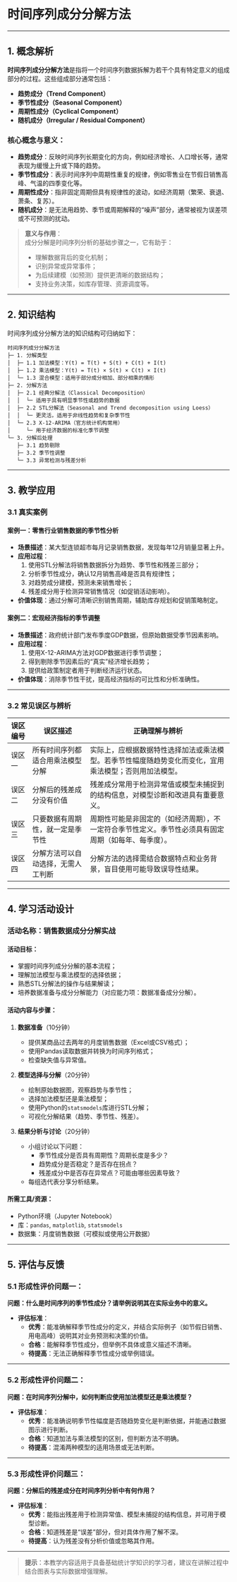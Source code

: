 # 时间序列成分分解方法

---

## 1. 概念解析

**时间序列成分分解方法**是指将一个时间序列数据拆解为若干个具有特定意义的组成部分的过程。这些组成部分通常包括：

- **趋势成分（Trend Component）**
- **季节性成分（Seasonal Component）**
- **周期性成分（Cyclical Component）**
- **随机成分（Irregular / Residual Component）**

### 核心概念与意义：

- **趋势成分**：反映时间序列长期变化的方向，例如经济增长、人口增长等，通常表现为缓慢上升或下降的趋势。
- **季节性成分**：表示时间序列中周期性重复的规律，例如零售业在节假日销售高峰、气温的四季变化等。
- **周期性成分**：指非固定周期但具有规律性的波动，如经济周期（繁荣、衰退、萧条、复苏）。
- **随机成分**：是无法用趋势、季节或周期解释的“噪声”部分，通常被视为误差项或不可预测的扰动。

> **意义与作用**：  
> 成分分解是时间序列分析的基础步骤之一，它有助于：
> - 理解数据背后的变化机制；
> - 识别异常或异常事件；
> - 为后续建模（如预测）提供更清晰的数据结构；
> - 支持业务决策，如库存管理、资源调度等。

---

## 2. 知识结构

时间序列成分分解方法的知识结构可归纳如下：

```
时间序列成分分解方法
├─ 1. 分解类型
│  ├─ 1.1 加法模型：Y(t) = T(t) + S(t) + C(t) + I(t)
│  ├─ 1.2 乘法模型：Y(t) = T(t) × S(t) × C(t) × I(t)
│  └─ 1.3 混合模型：适用于部分成分相加、部分相乘的情形
├─ 2. 分解方法
│  ├─ 2.1 经典分解法（Classical Decomposition）
│  │  └─ 适用于具有明显季节性或趋势的数据
│  ├─ 2.2 STL分解法（Seasonal and Trend decomposition using Loess）
│  │  └─ 更灵活，适用于非线性趋势和复杂季节性
│  └─ 2.3 X-12-ARIMA（官方统计机构常用）
│     └─ 用于经济数据的标准化季节调整
└─ 3. 分解后处理
   ├─ 3.1 趋势剔除
   ├─ 3.2 季节性调整
   └─ 3.3 异常检测与残差分析
```

---

## 3. 教学应用

### 3.1 真实案例

#### 案例一：零售行业销售数据的季节性分析

- **场景描述**：某大型连锁超市每月记录销售数据，发现每年12月销量显著上升。
- **应用过程**：
  1. 使用STL分解法将销售数据拆分为趋势、季节性和残差三部分；
  2. 分析季节性成分，确认12月销售高峰是否具有规律性；
  3. 对趋势成分建模，预测未来销售增长；
  4. 残差成分用于检测异常销售情况（如促销活动影响）。
- **价值体现**：通过分解可清晰识别销售周期，辅助库存规划和促销策略制定。

#### 案例二：宏观经济指标的季节调整

- **场景描述**：政府统计部门发布季度GDP数据，但原始数据受季节因素影响。
- **应用过程**：
  1. 使用X-12-ARIMA方法对GDP数据进行季节调整；
  2. 得到剔除季节因素后的“真实”经济增长趋势；
  3. 提供给政策制定者用于判断经济运行状态。
- **价值体现**：消除季节性干扰，提高经济指标的可比性和分析准确性。

---

### 3.2 常见误区与辨析

| 误区编号 | 误区描述 | 正确理解与辨析 |
|----------|----------|----------------|
| 误区一 | 所有时间序列都适合用乘法模型分解 | 实际上，应根据数据特性选择加法或乘法模型。若季节性幅度随趋势变化而变化，宜用乘法模型；否则用加法模型。 |
| 误区二 | 分解后的残差成分没有价值 | 残差成分常用于检测异常值或模型未捕捉到的结构信息，对模型诊断和改进具有重要意义。 |
| 误区三 | 只要数据有周期性，就一定是季节性 | 周期性可能是非固定的（如经济周期），不一定符合季节性定义。季节性必须具有固定周期（如每年、每季度）。 |
| 误区四 | 分解方法可以自动选择，无需人工判断 | 分解方法的选择需结合数据特点和业务背景，盲目使用可能导致误导性结果。 |

---

## 4. 学习活动设计

### 活动名称：**销售数据成分分解实战**

#### 活动目标：

- 掌握时间序列成分分解的基本流程；
- 理解加法模型与乘法模型的选择依据；
- 熟悉STL分解法的操作与结果解读；
- 培养数据准备与成分分解能力（对应能力项：数据准备成分分解）。

#### 活动内容与步骤：

1. **数据准备**（10分钟）
   - 提供某商品过去两年的月度销售数据（Excel或CSV格式）；
   - 使用Pandas读取数据并转换为时间序列格式；
   - 检查缺失值与异常值。

2. **模型选择与分解**（20分钟）
   - 绘制原始数据图，观察趋势与季节性；
   - 选择加法模型还是乘法模型；
   - 使用Python的`statsmodels`库进行STL分解；
   - 可视化分解结果（趋势、季节性、残差）。

3. **结果分析与讨论**（20分钟）
   - 小组讨论以下问题：
     - 季节性成分是否具有周期性？周期长度是多少？
     - 趋势成分是否稳定？是否存在拐点？
     - 残差成分中是否存在异常点？可能由哪些因素导致？
   - 每组选代表分享分析结果。

#### 所需工具/资源：

- Python环境（Jupyter Notebook）
- 库：`pandas`, `matplotlib`, `statsmodels`
- 数据集：月度销售数据（可模拟或使用公开数据）

---

## 5. 评估与反馈

### 5.1 形成性评价问题一：

**问题：什么是时间序列的季节性成分？请举例说明其在实际业务中的意义。**

- **评估标准**：
  - **优秀**：能准确解释季节性成分的定义，并结合实际例子（如节假日销售、用电高峰）说明其对业务预测和决策的价值。
  - **合格**：能解释季节性成分，但举例不具体或意义描述不清晰。
  - **待提高**：无法正确解释季节性成分或举例错误。

---

### 5.2 形成性评价问题二：

**问题：在时间序列分解中，如何判断应使用加法模型还是乘法模型？**

- **评估标准**：
  - **优秀**：能准确说明季节性幅度是否随趋势变化是判断依据，并能通过数据图示进行判断。
  - **合格**：知道加法与乘法模型的区别，但判断方法不明确。
  - **待提高**：混淆两种模型的适用场景或无法判断。

---

### 5.3 形成性评价问题三：

**问题：分解后的残差成分在时间序列分析中有何作用？**

- **评估标准**：
  - **优秀**：能指出残差用于检测异常值、模型未捕捉的结构信息，并可用于模型诊断。
  - **合格**：知道残差是“误差”部分，但对具体作用了解不深。
  - **待提高**：认为残差没有分析价值或忽略其作用。

--- 

> **提示**：本教学内容适用于具备基础统计学知识的学习者，建议在讲解过程中结合图表与实际数据增强理解。